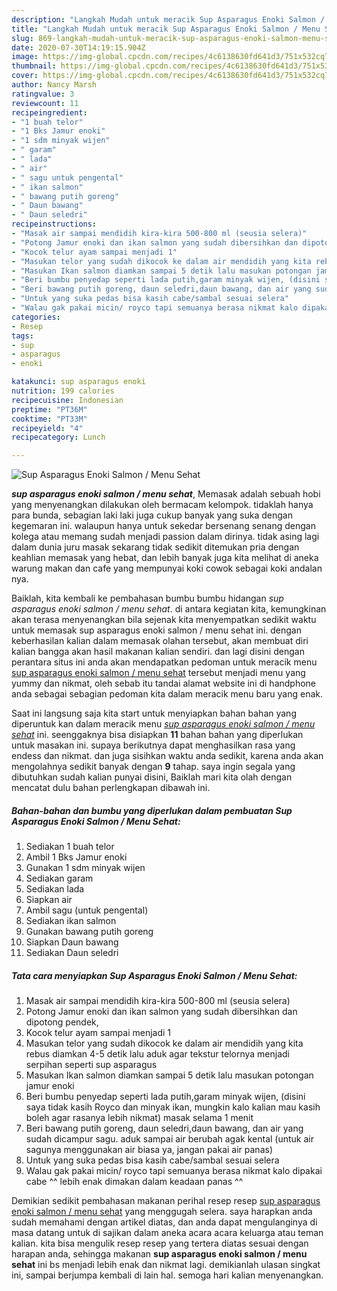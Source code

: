 ```yaml
---
description: "Langkah Mudah untuk meracik Sup Asparagus Enoki Salmon / Menu Sehat, Bikin Ngiler"
title: "Langkah Mudah untuk meracik Sup Asparagus Enoki Salmon / Menu Sehat, Bikin Ngiler"
slug: 869-langkah-mudah-untuk-meracik-sup-asparagus-enoki-salmon-menu-sehat-bikin-ngiler
date: 2020-07-30T14:19:15.904Z
image: https://img-global.cpcdn.com/recipes/4c6138630fd641d3/751x532cq70/sup-asparagus-enoki-salmon-menu-sehat-foto-resep-utama.jpg
thumbnail: https://img-global.cpcdn.com/recipes/4c6138630fd641d3/751x532cq70/sup-asparagus-enoki-salmon-menu-sehat-foto-resep-utama.jpg
cover: https://img-global.cpcdn.com/recipes/4c6138630fd641d3/751x532cq70/sup-asparagus-enoki-salmon-menu-sehat-foto-resep-utama.jpg
author: Nancy Marsh
ratingvalue: 3
reviewcount: 11
recipeingredient:
- "1 buah telor"
- "1 Bks Jamur enoki"
- "1 sdm minyak wijen"
- " garam"
- " lada"
- " air"
- " sagu untuk pengental"
- " ikan salmon"
- " bawang putih goreng"
- " Daun bawang"
- " Daun seledri"
recipeinstructions:
- "Masak air sampai mendidih kira-kira 500-800 ml (seusia selera)"
- "Potong Jamur enoki dan ikan salmon yang sudah dibersihkan dan dipotong pendek,"
- "Kocok telur ayam sampai menjadi 1"
- "Masukan telor yang sudah dikocok ke dalam air mendidih yang kita rebus diamkan 4-5 detik lalu aduk agar tekstur telornya menjadi serpihan seperti sup asparagus"
- "Masukan Ikan salmon diamkan sampai 5 detik lalu masukan potongan jamur enoki"
- "Beri bumbu penyedap seperti lada putih,garam minyak wijen, (disini saya tidak kasih Royco dan minyak ikan, mungkin kalo kalian mau kasih boleh agar rasanya lebih nikmat) masak selama 1 menit"
- "Beri bawang putih goreng, daun seledri,daun bawang, dan air yang sudah dicampur sagu. aduk sampai air berubah agak kental (untuk air sagunya menggunakan air biasa ya, jangan pakai air panas)"
- "Untuk yang suka pedas bisa kasih cabe/sambal sesuai selera"
- "Walau gak pakai micin/ royco tapi semuanya berasa nikmat kalo dipakai cabe ^^ lebih enak dimakan dalam keadaan panas ^^"
categories:
- Resep
tags:
- sup
- asparagus
- enoki

katakunci: sup asparagus enoki 
nutrition: 199 calories
recipecuisine: Indonesian
preptime: "PT36M"
cooktime: "PT33M"
recipeyield: "4"
recipecategory: Lunch

---
```



![Sup Asparagus Enoki Salmon / Menu Sehat](https://img-global.cpcdn.com/recipes/4c6138630fd641d3/751x532cq70/sup-asparagus-enoki-salmon-menu-sehat-foto-resep-utama.jpg)

<b><i>sup asparagus enoki salmon / menu sehat</i></b>, Memasak adalah sebuah hobi yang menyenangkan dilakukan oleh bermacam kelompok. tidaklah hanya para bunda, sebagian laki laki juga cukup banyak yang suka dengan kegemaran ini. walaupun hanya untuk sekedar bersenang senang dengan kolega atau memang sudah menjadi passion dalam dirinya. tidak asing lagi dalam dunia juru masak sekarang tidak sedikit ditemukan pria dengan keahlian memasak yang hebat, dan lebih banyak juga kita melihat di aneka warung makan dan cafe yang mempunyai koki cowok sebagai koki andalan nya.

Baiklah, kita kembali ke pembahasan bumbu bumbu hidangan <i>sup asparagus enoki salmon / menu sehat</i>. di antara kegiatan kita, kemungkinan akan terasa menyenangkan bila sejenak kita menyempatkan sedikit waktu untuk memasak sup asparagus enoki salmon / menu sehat ini. dengan keberhasilan kalian dalam memasak olahan tersebut, akan membuat diri kalian bangga akan hasil makanan kalian sendiri. dan lagi disini dengan perantara situs ini anda akan mendapatkan pedoman untuk meracik menu <u>sup asparagus enoki salmon / menu sehat</u> tersebut menjadi menu yang yummy dan nikmat, oleh sebab itu tandai alamat website ini di handphone anda sebagai sebagian pedoman kita dalam meracik menu baru yang enak.




Saat ini langsung saja kita start untuk menyiapkan bahan bahan yang diperuntuk kan dalam meracik menu <u><i>sup asparagus enoki salmon / menu sehat</i></u> ini. seenggaknya bisa disiapkan <b>11</b> bahan bahan yang diperlukan untuk masakan ini. supaya berikutnya dapat menghasilkan rasa yang endess dan nikmat. dan juga sisihkan waktu anda sedikit, karena anda akan mengolahnya sedikit banyak dengan <b>9</b> tahap. saya ingin segala yang dibutuhkan sudah kalian punyai disini, Baiklah mari kita olah dengan mencatat dulu bahan perlengkapan dibawah ini.

<!--inarticleads1-->

##### Bahan-bahan dan bumbu yang diperlukan dalam pembuatan Sup Asparagus Enoki Salmon / Menu Sehat:

1. Sediakan 1 buah telor
1. Ambil 1 Bks Jamur enoki
1. Gunakan 1 sdm minyak wijen
1. Sediakan  garam
1. Sediakan  lada
1. Siapkan  air
1. Ambil  sagu (untuk pengental)
1. Sediakan  ikan salmon
1. Gunakan  bawang putih goreng
1. Siapkan  Daun bawang
1. Sediakan  Daun seledri




<!--inarticleads2-->

##### Tata cara menyiapkan Sup Asparagus Enoki Salmon / Menu Sehat:

1. Masak air sampai mendidih kira-kira 500-800 ml (seusia selera)
1. Potong Jamur enoki dan ikan salmon yang sudah dibersihkan dan dipotong pendek,
1. Kocok telur ayam sampai menjadi 1
1. Masukan telor yang sudah dikocok ke dalam air mendidih yang kita rebus diamkan 4-5 detik lalu aduk agar tekstur telornya menjadi serpihan seperti sup asparagus
1. Masukan Ikan salmon diamkan sampai 5 detik lalu masukan potongan jamur enoki
1. Beri bumbu penyedap seperti lada putih,garam minyak wijen, (disini saya tidak kasih Royco dan minyak ikan, mungkin kalo kalian mau kasih boleh agar rasanya lebih nikmat) masak selama 1 menit
1. Beri bawang putih goreng, daun seledri,daun bawang, dan air yang sudah dicampur sagu. aduk sampai air berubah agak kental (untuk air sagunya menggunakan air biasa ya, jangan pakai air panas)
1. Untuk yang suka pedas bisa kasih cabe/sambal sesuai selera
1. Walau gak pakai micin/ royco tapi semuanya berasa nikmat kalo dipakai cabe ^^ lebih enak dimakan dalam keadaan panas ^^




Demikian sedikit pembahasan makanan perihal resep resep <u>sup asparagus enoki salmon / menu sehat</u> yang menggugah selera. saya harapkan anda sudah memahami dengan artikel diatas, dan anda dapat mengulanginya di masa datang untuk di sajikan dalam aneka acara acara keluarga atau teman kalian. kita bisa mengulik resep resep yang tertera diatas sesuai dengan harapan anda, sehingga makanan <b>sup asparagus enoki salmon / menu sehat</b> ini bs menjadi lebih enak dan nikmat lagi. demikianlah ulasan singkat ini, sampai berjumpa kembali di lain hal. semoga hari kalian menyenangkan.
